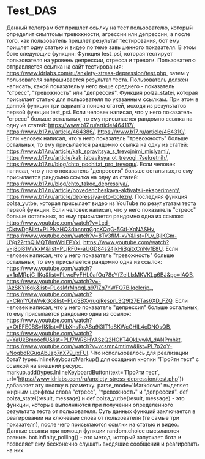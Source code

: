 # Test_DAS
Данный телеграм бот пришлет ссылку на тест пользователю, который определит симптомы тревожности, агрессии или депрессии, а после того, как пользователь пришлет результат тестирования, бот ему пришлет одну статью и видео по теме завышенного показателя.
В этом боте следующие функции:
Функция test_psi, которая тестирует пользователя на уровень депрессии, стресса и тревоги. Пользователю отправляется ссылка на сайт тестирования: https://www.idrlabs.com/ru/anxiety-stress-depression/test.php, затем у пользователя запрашивается результат теста. Пользователь должен написать, какой показатель у него выше среднего - показатель "стресс", "тревожность" или "депрессия".
Функция polza_statei, которая присылает статью для пользователя по указанным ссылкам. При этом в данной функции три варианта поиска статей, исходя из результатов первой функции test_psi. Если человек написал, что у него показатель "стресс" больше остальных, то ему присылается рандомно ссылка на одну из статей:
https://www.b17.ru/article/464117/, https://www.b17.ru/article/464386/, https://www.b17.ru/article/464310/.  Если человек написал, что у него показатель "тревожность" больше остальных, то ему присылается рандомно ссылка на одну из статей: https://www.b17.ru/article/kak_spravitsya_s_trevojnimi_mislyami/, https://www.b17.ru/article/kak_izbavitsya_ot_trevogi_7sekretnih/, https://www.b17.ru/blog/chto_pochitat_pro_trevogu/. Если человек написал, что у него показатель "депрессия" больше остальных,то ему присылается рандомно ссылка на одну из статей: https://www.b17.ru/blog/chto_takoe_depressiya/, https://www.b17.ru/article/povedencheskaya-aktivatsii-eksperiment/, https://www.b17.ru/article/depressiya-eto-bolezn/.
Последняя функция polza_yutbe, которая присылает видео из YouTube по результатам теста первой функции. Если человек написал, что у него показатель "стресс" больше остальных, то ему присылается рандомно одна из ссылок: https://www.youtube.com/watch?v=Lcd-rCktwDg&list=PLPNzHQ3dbnnrqGgcKQqG-5Gtl-XqNASHv, https://www.youtube.com/watch?v=8Tv3flM-xvY&list=PLv_BjIKGm-UYg22rthQiMQT8mWblEPYxI, https://www.youtube.com/watch?v=j8bl81VVkxM&list=PLjRF0k-aUGD84s24jkHiBgitxCnNvfE8U. Если человек написал, что у него показатель "тревожность" больше остальных, то ему присылается рандомно одна из ссылок: https://www.youtube.com/watch?v=1pMRpjC_lKg&list=PLwcFyFHL0afOg78eYfZeiLlxMKVKLg6BJ&pp=iAQB, https://www.youtube.com/watch?v=-IAzSKYl6gk&list=PLosMrMnggLq97lZq7nWFQ7BilqcIcrip_, https://www.youtube.com/watch?v=CRmYQhWvkGc&list=PLgSBXyruqjResprL3Q9I27ETas6XD_FZQ. Если человек написал, что у него показатель "депрессия" больше остальных, то ему присылается рандомно одна из ссылок: https://www.youtube.com/watch?v=OtEFE0BSyfI&list=PLbXhsRoASq9i3IT1dSKWcGHlL4cDNOsQB, https://www.youtube.com/watch?v=YaUkBmooefU&list=PLf7WRSHYASzQ2HGhT4OkLvwM_dANPmhkt, https://www.youtube.com/watch?v=vcsmn4mtinw&list=PL7p2qY-vNoqbdRGuqAbJap7nX79_jxFUI.
Что использовалось для реализации бота?
types.InlineKeyboardMarkup() для создания кнопки "Пройти тест" с ссылкой на внешний ресурс. markup.add(types.InlineKeyboardButton(text='Пройти тест', url='https://www.idrlabs.com/ru/anxiety-stress-depression/test.php')) добавляет эту кнопку в разметку.
parse_mode='Markdown' выделяет жирным шрифтом слова "стресс", "тревожность" и "депрессия".
def polza_statei(result, message) и def polza_yutbe(result, message) - это функции, которые выполняются при получении определенного результата теста от пользователя. Суть данных функций заключается в реагировании на ключевые слова от пользователя (те самые три показателя), после чего присылаются ссылки на статью и видео. Данные ссылки при помощи функции random.choice высылаются разные.
bot.infinity_polling() - это метод, который запускает бота и позволяет ему бесконечно слушать входящие сообщения и реагировать на них.
